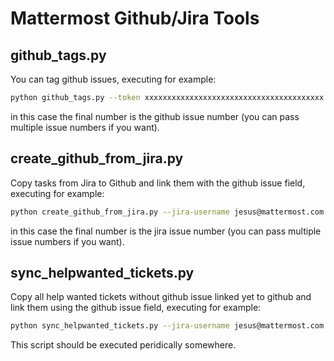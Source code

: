 # Mattermost Github/Jira Tools

## github_tags.py

You can tag github issues, executing for example:

```sh
python github_tags.py --token xxxxxxxxxxxxxxxxxxxxxxxxxxxxxxxxxxxxxxxx -r mattermost/mattermost-server -l "Tech/Go" -l "Up For Grabs" -l "Difficulty/1:Easy" -l "Area/Technical Debt" -l "Help Wanted" 1234051
```

in this case the final number is the github issue number (you can pass multiple issue numbers if you want).

## create_github_from_jira.py

Copy tasks from Jira to Github and link them with the github issue field, executing for example:

```sh
python create_github_from_jira.py --jira-username jesus@mattermost.com --jira-token xxxxxxxxxxxxxxxxxxxxxxxx --github-token xxxxxxxxxxxxxxxxxxxxxxxxxxxxxxxxxxxxxxxx -r mattermost/mattermost-server -l "Tech/Go" -l "Up For Grabs" -l "Difficulty/1:Easy" -l "Area/Technical Debt" -l "Help Wanted" 1234051
```

in this case the final number is the jira issue number (you can pass multiple issue numbers if you want).

## sync_helpwanted_tickets.py

Copy all help wanted tickets without github issue linked yet to github and link them using the github issue field, executing for example:

```sh
python sync_helpwanted_tickets.py --jira-username jesus@mattermost.com --jira-token xxxxxxxxxxxxxxxxxxxxxxxx --github-token xxxxxxxxxxxxxxxxxxxxxxxxxxxxxxxxxxxxxxxx
```

This script should be executed peridically somewhere.
